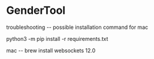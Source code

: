 # GenderTool

troubleshooting -- possible installation command for mac

python3 -m pip install -r requirements.txt 


mac -- brew install websockets 12.0
